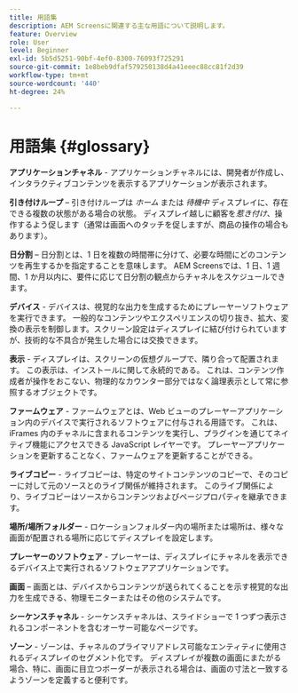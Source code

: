 ```yaml
---
title: 用語集
description: AEM Screensに関連する主な用語について説明します。
feature: Overview
role: User
level: Beginner
exl-id: 5b5d5251-90bf-4ef0-8300-76093f725291
source-git-commit: 1e8beb9dfaf579250138d4a41eeec88cc81f2d39
workflow-type: tm+mt
source-wordcount: '440'
ht-degree: 24%

---
```


# 用語集 {#glossary}

**アプリケーションチャネル** - アプリケーションチャネルには、開発者が作成し、インタラクティブコンテンツを表示するアプリケーションが表示されます。

**引き付けループ**  – 引き付けループは *ホーム* または *待機中* ディスプレイに、存在できる複数の状態がある場合の状態。 ディスプレイ越しに顧客を&#x200B;*惹き付け*、操作するよう促します（通常は画面へのタッチを促しますが、商品の操作の場合もあります）。

**日分割**  – 日分割とは、1 日を複数の時間帯に分けて、必要な時間にどのコンテンツを再生するかを指定することを意味します。 AEM Screensでは、1 日、1 週間、1 か月以内に、要件に応じて日分割の観点からチャネルをスケジュールできます。

**デバイス** - デバイスは、視覚的な出力を生成するためにプレーヤーソフトウェアを実行できます。 一般的なコンテンツやエクスペリエンスの切り抜き、拡大、変換の表示を制御します。スクリーン設定はディスプレイに結び付けられていますが、技術的な不具合が発生した場合には交換できます。

**表示** - ディスプレイは、スクリーンの仮想グループで、隣り合って配置されます。 この表示は、インストールに関して永続的である。 これは、コンテンツ作成者が操作をおこない、物理的なカウンター部分ではなく論理表示として常に参照するオブジェクトです。

**ファームウェア** - ファームウェアとは、Web ビューのプレーヤーアプリケーション内のデバイスで実行されるソフトウェアに付与される用語です。 これは、iFrames 内のチャネルに含まれるコンテンツを実行し、プラグインを通じてネイティブ機能にアクセスできる JavaScript レイヤーです。 プレーヤーアプリケーションを更新することなく、ファームウェアを更新することができる。

**ライブコピー** - ライブコピーは、特定のサイトコンテンツのコピーで、そのコピーに対して元のソースとのライブ関係が維持されます。 このライブ関係により、ライブコピーはソースからコンテンツおよびページプロパティを継承できます。

**場所/場所フォルダー** - ロケーションフォルダー内の場所または場所は、様々な画面が配置される場所に応じてディスプレイを設定します。

**プレーヤーのソフトウェア** - プレーヤーは、ディスプレイにチャネルを表示できるデバイス上で実行されるソフトウェアアプリケーションです。

**画面**  – 画面とは、デバイスからコンテンツが送られてくることを示す視覚的な出力を生成できる、物理モニターまたはその他のシステムです。

**シーケンスチャネル** - シーケンスチャネルは、スライドショーで 1 つずつ表示されるコンポーネントを含むオーサー可能なページです。

**ゾーン** - ゾーンは、チャネルのプライマリアドレス可能なエンティティに使用されるディスプレイのセグメント化です。 ディスプレイが複数の画面にまたがる場合、特に、画面に目立つボーダーが表示される場合は、画面の寸法と一致するようゾーンを定義すると便利です。

